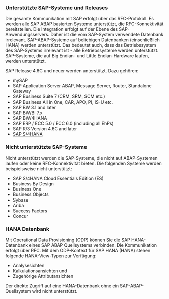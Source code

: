 
### Unterstützte SAP-Systeme und Releases
Die gesamte Kommunikation mit SAP erfolgt über das RFC-Protokoll. 
Es werden alle SAP ABAP basierten Systeme unterstützt, die RFC-Konnektivität bereitstellen.
Die Integration erfolgt auf der Ebene des SAP-Anwendungsservers. 
Daher ist die vom SAP-System verwendete Datenbank irrelevant. SAP-ABAP-Systeme auf beliebigen Datenbanken (einschließlich HANA) werden unterstützt. 
Das bedeutet auch, dass das Betriebssystem des SAP-Systems irrelevant ist - alle Betriebssysteme werden unterstützt.
SAP-Systeme, die auf Big Endian- und Little Endian-Hardware laufen, werden unterstützt.

SAP Release 4.6C und neuer werden unterstützt. Dazu gehören:<br/> 
* mySAP	
* SAP Application Server ABAP, Message Server, Router, Standalone Gateway
* SAP Business Suite 7 (CRM, SRM, SCM etc.)
* SAP Business All in One, CAR, APO, PI, IS-U etc.
* SAP BW 3.1 and later
* SAP BW/BI 7.x
* SAP BW/4HANA
* SAP ERP / ECC 5.0 / ECC 6.0 (including all EhPs)
* SAP R/3 Version 4.6C and later
* [SAP S/4HANA](https://kb.theobald-software.com/sap/supported-sap-and-hana-versions-by-theobald-software-products) 

### Nicht unterstützte SAP-Systeme
Nicht unterstützt werden die SAP-Systeme, die nicht auf ABAP-Systemen laufen oder keine RFC-Konnektivität bieten. 
Die folgenden Systeme werden beispielsweise nicht unterstützt:
- SAP S/4HANA Cloud Essentials Edition (ES)
- Business By Design 
- Business One
- Business Objects
- Sybase
- Ariba
- Success Factors
- Concur

### HANA Datenbank
Mit Operational Data Provisioning (ODP) können Sie die SAP HANA-Datenbank eines SAP ABAP Quellsystems verbinden. 
Die Kommunikation erfolgt über RFC. 
Mit dem ODP-Kontext für SAP HANA (HANA) stehen folgende HANA-View-Typen zur Verfügung:
- Analysesichten
- Kalkulationsansichten und
- Zugehörige Attributansichten

Der direkte Zugriff auf eine HANA-Datenbank ohne ein SAP-ABAP-Quellsystem wird nicht unterstützt.

